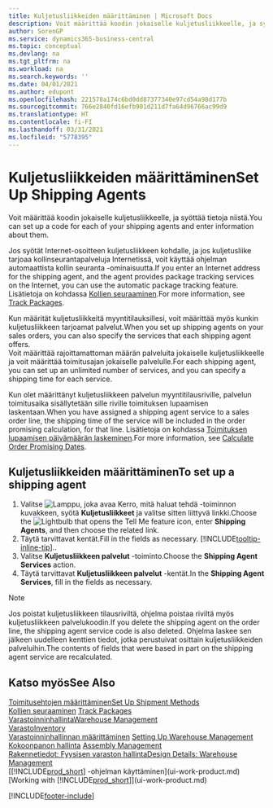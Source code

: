 ```yaml
---
title: Kuljetusliikkeiden määrittäminen | Microsoft Docs
description: Voit määrittää koodin jokaiselle kuljetusliikkeelle, ja syöttää tietoja niistä.
author: SorenGP
ms.service: dynamics365-business-central
ms.topic: conceptual
ms.devlang: na
ms.tgt_pltfrm: na
ms.workload: na
ms.search.keywords: ''
ms.date: 04/01/2021
ms.author: edupont
ms.openlocfilehash: 221578a174c6bd0dd87377340e97cd54a98d177b
ms.sourcegitcommit: 766e2840fd16efb901d211d7fa64d96766ac99d9
ms.translationtype: HT
ms.contentlocale: fi-FI
ms.lasthandoff: 03/31/2021
ms.locfileid: "5778395"
---
```

# <a name="set-up-shipping-agents"></a><span data-ttu-id="09441-103">Kuljetusliikkeiden määrittäminen</span><span class="sxs-lookup"><span data-stu-id="09441-103">Set Up Shipping Agents</span></span>
<span data-ttu-id="09441-104">Voit määrittää koodin jokaiselle kuljetusliikkeelle, ja syöttää tietoja niistä.</span><span class="sxs-lookup"><span data-stu-id="09441-104">You can set up a code for each of your shipping agents and enter information about them.</span></span>  

<span data-ttu-id="09441-105">Jos syötät Internet-osoitteen kuljetusliikkeen kohdalle, ja jos kuljetusliike tarjoaa kollinseurantapalveluja Internetissä, voit käyttää ohjelman automaattista kollin seuranta -ominaisuutta.</span><span class="sxs-lookup"><span data-stu-id="09441-105">If you enter an Internet address for the shipping agent, and the agent provides package tracking services on the Internet, you can use the automatic package tracking feature.</span></span> <span data-ttu-id="09441-106">Lisätietoja on kohdassa [Kollien seuraaminen](sales-how-track-packages.md).</span><span class="sxs-lookup"><span data-stu-id="09441-106">For more information, see [Track Packages](sales-how-track-packages.md).</span></span>

<span data-ttu-id="09441-107">Kun määrität kuljetusliikkeitä myyntitilauksillesi, voit määrittää myös kunkin kuljetusliikkeen tarjoamat palvelut.</span><span class="sxs-lookup"><span data-stu-id="09441-107">When you set up shipping agents on your sales orders, you can also specify the services that each shipping agent offers.</span></span>  
<span data-ttu-id="09441-108">Voit määrittää rajoittamattoman määrän palveluita jokaiselle kuljetusliikkeelle ja voit määrittää toimitusajan jokaiselle palvelulle.</span><span class="sxs-lookup"><span data-stu-id="09441-108">For each shipping agent, you can set up an unlimited number of services, and you can specify a shipping time for each service.</span></span>  

<span data-ttu-id="09441-109">Kun olet määrittänyt kuljetusliikkeen palvelun myyntitilausriville, palvelun toimitusaika sisällytetään sille riville toimituksen lupaamisen laskentaan.</span><span class="sxs-lookup"><span data-stu-id="09441-109">When you have assigned a shipping agent service to a sales order line, the shipping time of the service will be included in the order promising calculation, for that line.</span></span> <span data-ttu-id="09441-110">Lisätietoja on kohdassa [Toimituksen lupaamisen päivämäärän laskeminen](sales-how-to-calculate-order-promising-dates.md).</span><span class="sxs-lookup"><span data-stu-id="09441-110">For more information, see [Calculate Order Promising Dates](sales-how-to-calculate-order-promising-dates.md).</span></span>

## <a name="to-set-up-a-shipping-agent"></a><span data-ttu-id="09441-111">Kuljetusliikkeiden määrittäminen</span><span class="sxs-lookup"><span data-stu-id="09441-111">To set up a shipping agent</span></span>  
1.  <span data-ttu-id="09441-112">Valitse ![Lamppu, joka avaa Kerro, mitä haluat tehdä -toiminnon](media/ui-search/search_small.png "Kerro, mitä haluat tehdä") kuvakkeen, syötä **Kuljetusliikkeet** ja valitse sitten liittyvä linkki.</span><span class="sxs-lookup"><span data-stu-id="09441-112">Choose the ![Lightbulb that opens the Tell Me feature](media/ui-search/search_small.png "Tell me what you want to do") icon, enter **Shipping Agents**, and then choose the related link.</span></span>  
2.  <span data-ttu-id="09441-113">Täytä tarvittavat kentät.</span><span class="sxs-lookup"><span data-stu-id="09441-113">Fill in the fields as necessary.</span></span> [!INCLUDE[tooltip-inline-tip](includes/tooltip-inline-tip_md.md)]<span data-ttu-id="09441-114">.</span><span class="sxs-lookup"><span data-stu-id="09441-114">.</span></span>  
3.  <span data-ttu-id="09441-115">Valitse **Kuljetusliikkeen palvelut** -toiminto.</span><span class="sxs-lookup"><span data-stu-id="09441-115">Choose the **Shipping Agent Services** action.</span></span>
4. <span data-ttu-id="09441-116">Täytä tarvittavat **Kuljetusliikkeen palvelut** -kentät.</span><span class="sxs-lookup"><span data-stu-id="09441-116">In the **Shipping Agent Services**, fill in the fields as necessary.</span></span>

> [!NOTE]  
>  <span data-ttu-id="09441-117">Jos poistat kuljetusliikkeen tilausriviltä, ohjelma poistaa riviltä myös kuljetusliikkeen palvelukoodin.</span><span class="sxs-lookup"><span data-stu-id="09441-117">If you delete the shipping agent on the order line, the shipping agent service code is also deleted.</span></span> <span data-ttu-id="09441-118">Ohjelma laskee sen jälkeen uudelleen kenttien tiedot, jotka perustuivat osittain kuljetusliikkeiden palveluihin.</span><span class="sxs-lookup"><span data-stu-id="09441-118">The contents of fields that were based in part on the shipping agent service are recalculated.</span></span>  

## <a name="see-also"></a><span data-ttu-id="09441-119">Katso myös</span><span class="sxs-lookup"><span data-stu-id="09441-119">See Also</span></span>
[<span data-ttu-id="09441-120">Toimitusehtojen määrittäminen</span><span class="sxs-lookup"><span data-stu-id="09441-120">Set Up Shipment Methods</span></span>](sales-how-set-up-shipment-methods.md)  
<span data-ttu-id="09441-121">[Kollien seuraaminen](sales-how-track-packages.md)  </span><span class="sxs-lookup"><span data-stu-id="09441-121">[Track Packages](sales-how-track-packages.md)  </span></span>  
[<span data-ttu-id="09441-122">Varastoinninhallinta</span><span class="sxs-lookup"><span data-stu-id="09441-122">Warehouse Management</span></span>](warehouse-manage-warehouse.md)  
[<span data-ttu-id="09441-123">Varasto</span><span class="sxs-lookup"><span data-stu-id="09441-123">Inventory</span></span>](inventory-manage-inventory.md)  
<span data-ttu-id="09441-124">[Varastoinninhallinnan määrittäminen](warehouse-setup-warehouse.md)   </span><span class="sxs-lookup"><span data-stu-id="09441-124">[Setting Up Warehouse Management](warehouse-setup-warehouse.md)   </span></span>  
<span data-ttu-id="09441-125">[Kokoonpanon hallinta](assembly-assemble-items.md)  </span><span class="sxs-lookup"><span data-stu-id="09441-125">[Assembly Management](assembly-assemble-items.md)  </span></span>  
[<span data-ttu-id="09441-126">Rakennetiedot: Fyysisen varaston hallinta</span><span class="sxs-lookup"><span data-stu-id="09441-126">Design Details: Warehouse Management</span></span>](design-details-warehouse-management.md)  
<span data-ttu-id="09441-127">[[!INCLUDE[prod_short](includes/prod_short.md)] -ohjelman käyttäminen](ui-work-product.md)</span><span class="sxs-lookup"><span data-stu-id="09441-127">[Working with [!INCLUDE[prod_short](includes/prod_short.md)]](ui-work-product.md)</span></span>  


[!INCLUDE[footer-include](includes/footer-banner.md)]